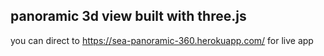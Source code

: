 ## panoramic 3d view built with three.js

you can direct to https://sea-panoramic-360.herokuapp.com/ for live app 
